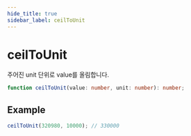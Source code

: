 ```yaml
---
hide_title: true
sidebar_label: ceilToUnit
---
```


# ceilToUnit

주어진 unit 단위로 value를 올림합니다.

```typescript
function ceilToUnit(value: number, unit: number): number;
```

## Example

```typescript
ceilToUnit(320980, 10000); // 330000
```
